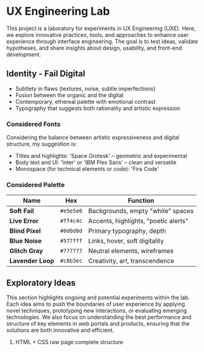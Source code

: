 # UX Engineering Lab

This project is a laboratory for experiments in UX Engineering (UXE). Here, we explore innovative practices, tools, and approaches to enhance user experience through interface engineering. The goal is to test ideas, validate hypotheses, and share insights about design, usability, and front-end development.

## Identity - Fail Digital

- Subtlety in flaws (textures, noise, subtle imperfections)
- Fusion between the organic and the digital
- Contemporary, ethereal palette with emotional contrast
- Typography that suggests both rationality and artistic expression

### Considered Fonts

Considering the balance between artistic expressiveness and digital structure, my suggestion is:

- Titles and highlights: 'Space Grotesk' – geometric and experimental
- Body text and UI: 'Inter' or 'IBM Plex Sans' – clean and versatile
- Monospace (for technical elements or code): 'Fira Code'

### Considered Palette

| Name              | Hex       | Function                             |
| ----------------- | --------- | ------------------------------------ |
| **Soft Fail**     | `#e5e5e6` | Backgrounds, empty "white" spaces    |
| **Live Error**    | `#ff4c4c` | Accents, highlights, "poetic alerts" |
| **Blind Pixel**   | `#0d0d0d` | Primary typography, depth            |
| **Blue Noise**    | `#577fff` | Links, hover, soft digitality        |
| **Glitch Gray**   | `#777777` | Neutral elements, wireframes         |
| **Lavender Loop** | `#c8b3ec` | Creativity, art, transcendence       |

## Exploratory Ideas

This section highlights ongoing and potential experiments within the lab. Each idea aims to push the boundaries of user experience by applying novel techniques, prototyping new interactions, or evaluating emerging technologies. We also focus on understanding the best performance and structure of key elements in web portals and products, ensuring that the solutions are both innovative and efficient.

1. HTML + CSS raw page complete structure
<!-- Todo: review my brand and colors. -->

